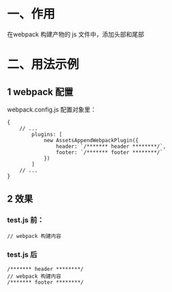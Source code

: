 # 一、作用
在webpack 构建产物的 js 文件中，添加头部和尾部


# 二、用法示例
## 1 webpack 配置
webpack.config.js 配置对象里：
```
{
    // ...
        plugins: [
            new AssetsAppendWebpackPlugin({
                header: `/******* header ********/`,
                footer: `/******* footer ********/`
            })
        ]
    // ...
}
```

## 2 效果
### test.js 前：
```
// webpack 构建内容
```

### test.js 后
```
/******* header ********/
// webpack 构建内容
/******* footer ********/
```